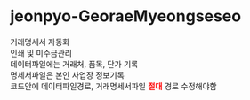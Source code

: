 # jeonpyo-GeoraeMyeongseseo

거래명세서 자동화 <br/>
인쇄 및 미수금관리 <br/>
데이터파일에는 거래처, 품목, 단가 기록 <br/>
명세서파일은 본인 사업장 정보기록 <br/>
코드안에 데이터파일경로, 거래명세서파일 **<span style="color:red">절대</span>** 경로 수정해야함
